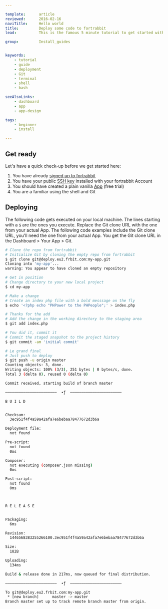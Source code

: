```yaml
---

template:      article
reviewed:      2016-02-16
naviTitle:     Hello world
title:         Deploy some code to fortrabbit
lead:          This is the famous 5 minute tutorial to get started with fortrabbit. See how fast and easy you can get your code up and running.

group:         Install_guides


keywords:
    - tutorial
    - guide
    - deployment
    - Git
    - terminal
    - shell
    - bash

seeAlsoLinks:
    - dashboard
    - app
    - app-design

tags:
    - beginner
    - install

---
```


## Get ready

Let's have a quick check-up before we get started here:

1. You have already [signed up to fortrabbit](https//dashboard.fortrabbit.com/signup)
2. You have your public [SSH key](ssh-keys) installed with your fortrabbit Account
3. You should have created a plain vanilla [App](app) (free trial)
4. You are a familiar using the shell and Git



## Deploying

The following code gets executed on your local machine. The lines starting with a `$` are the ones you execute. Replace the Git clone URL with the one from your actual App. The following code examples include the Git clone URL, you'll need the one from your actual App. You get the Git clone URL in the Dashboard > Your App > Git.

```bash
# Clone the repo from fortrabbit
# Initialize Git by cloning the empty repo from fortrabbit
$ git clone git@deploy.eu2.frbit.com:my-app.git
Cloning into 'my-app'...
warning: You appear to have cloned an empty repository

# Get in position
# Change directory to your new local project
$ cd my-app

# Make a change
# Create an index php file with a bold messsage on the fly
$ echo '<?php echo "PHPower to the PHPeople";' > index.php

# Thanks for the add
# Add the change in the working directory to the staging area
$ git add index.php

# You did it, commit it
# Commit the staged snapshot to the project history
$ git commit -am 'initial commit'

# Le grand final
# Just push to deploy
$ git push -u origin master
Counting objects: 3, done.
Writing objects: 100% (3/3), 251 bytes | 0 bytes/s, done.
Total 3 (delta 0), reused 0 (delta 0)

Commit received, starting build of branch master

–––––––––––––––––––––––  ∙ƒ  –––––––––––––––––––––––

B U I L D


Checksum:
  3ec951f4f4a59a42afa7e6bebaa78477672d3b6a

Deployment file:
  not found

Pre-script:
  not found
  0ms

Composer:
  not executing (composer.json missing)
  0ms

Post-script:
  not found
  0ms



R E L E A S E


Packaging:
  6ms

Revision:
  1446568383255266100.3ec951f4f4a59a42afa7e6bebaa78477672d3b6a

Size:
  182B

Uploading:
  134ms

Build & release done in 217ms, now queued for final distribution.

–––––––––––––––––––––––  ∙ƒ  –––––––––––––––––––––––

To git@deploy.eu2.frbit.com:my-app.git
 * [new branch]      master -> master
Branch master set up to track remote branch master from origin.
```